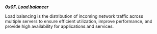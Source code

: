 *******0x0F. Load balancer*******

Load balancing is the distribution of incoming network traffic across multiple servers to ensure efficient utilization,
improve performance, and provide high availability for applications and services.
